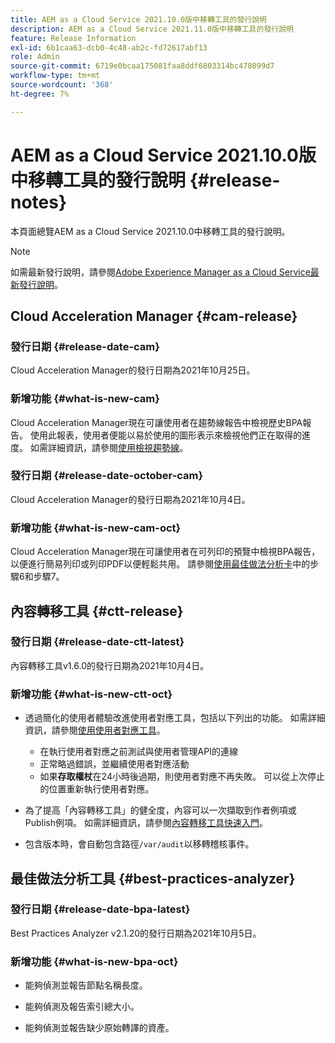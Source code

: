 ```yaml
---
title: AEM as a Cloud Service 2021.10.0版中移轉工具的發行說明
description: AEM as a Cloud Service 2021.11.0版中移轉工具的發行說明
feature: Release Information
exl-id: 6b1caa63-dcb0-4c48-ab2c-fd72617abf13
role: Admin
source-git-commit: 6719e0bcaa175081faa8ddf6803314bc478099d7
workflow-type: tm+mt
source-wordcount: '368'
ht-degree: 7%

---
```


# AEM as a Cloud Service 2021.10.0版中移轉工具的發行說明 {#release-notes}

本頁面總覽AEM as a Cloud Service 2021.10.0中移轉工具的發行說明。

>[!NOTE]
>
>如需最新發行說明，請參閱[Adobe Experience Manager as a Cloud Service最新發行說明](/help/release-notes/release-notes-cloud/release-notes-current.md)。

## Cloud Acceleration Manager {#cam-release}

### 發行日期 {#release-date-cam}

Cloud Acceleration Manager的發行日期為2021年10月25日。

### 新增功能 {#what-is-new-cam}

Cloud Acceleration Manager現在可讓使用者在趨勢線報告中檢視歷史BPA報告。 使用此報表，使用者便能以易於使用的圖形表示來檢視他們正在取得的進度。 如需詳細資訊，請參閱[使用檢視趨勢線](https://experienceleague.adobe.com/docs/experience-manager-cloud-service/content/migration-journey/cloud-acceleration-manager/using-cam/cam-readiness-phase.html?lang=zh-Hant#trendline-view-cam)。

### 發行日期 {#release-date-october-cam}

Cloud Acceleration Manager的發行日期為2021年10月4日。

### 新增功能 {#what-is-new-cam-oct}

Cloud Acceleration Manager現在可讓使用者在可列印的預覽中檢視BPA報告，以便進行簡易列印或列印PDF以便輕鬆共用。 請參閱[使用最佳做法分析卡](https://experienceleague.adobe.com/docs/experience-manager-cloud-service/content/migration-journey/cloud-acceleration-manager/using-cam/cam-readiness-phase.html?lang=zh-Hant#best-practices-analysis)中的步驟6和步驟7。


## 內容轉移工具 {#ctt-release}

### 發行日期 {#release-date-ctt-latest}

內容轉移工具v1.6.0的發行日期為2021年10月4日。

### 新增功能 {#what-is-new-ctt-oct}

* 透過簡化的使用者體驗改進使用者對應工具，包括以下列出的功能。 如需詳細資訊，請參閱[使用使用者對應工具](https://experienceleague.adobe.com/docs/experience-manager-cloud-service/content/migration-journey/cloud-migration/content-transfer-tool/legacy-user-mapping-tool/using-user-mapping-tool-legacy.html?lang=zh-Hant)。
   * 在執行使用者對應之前測試與使用者管理API的連線
   * 正常略過錯誤，並繼續使用者對應活動
   * 如果&#x200B;**存取權杖**&#x200B;在24小時後過期，則使用者對應不再失敗。 可以從上次停止的位置重新執行使用者對應。

* 為了提高「內容轉移工具」的健全度，內容可以一次擷取到作者例項或Publish例項。 如需詳細資訊，請參閱[內容轉移工具快速入門](https://experienceleague.adobe.com/docs/experience-manager-cloud-service/content/migration-journey/cloud-migration/content-transfer-tool/getting-started-content-transfer-tool.html?lang=zh-Hant)。

* 包含版本時，會自動包含路徑`/var/audit`以移轉稽核事件。

## 最佳做法分析工具 {#best-practices-analyzer}

### 發行日期 {#release-date-bpa-latest}

Best Practices Analyzer v2.1.20的發行日期為2021年10月5日。

### 新增功能 {#what-is-new-bpa-oct}

* 能夠偵測並報告節點名稱長度。

* 能夠偵測及報告索引總大小。

* 能夠偵測並報告缺少原始轉譯的資產。
